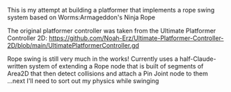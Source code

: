 This is my attempt at building a platformer that implements a rope swing system based on Worms:Armageddon's Ninja Rope

The original platformer controller was taken from the Ultimate Platformer Controller 2D:
https://github.com/Noah-Erz/Ultimate-Platformer-Controller-2D/blob/main/UltimatePlatformerController.gd

Rope swing is still very much in the works! Currently uses a half-Claude-written system of extending a Rope node that is built of segments of Area2D that then detect collisions and attach a Pin Joint node to them
...next I'll need to sort out my physics while swinging
